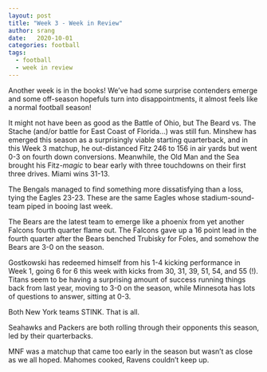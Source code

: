 ```yaml
---
layout: post
title: "Week 3 - Week in Review"
author: srang
date:   2020-10-01
categories: football
tags:
  - football
  - week in review
---
```


Another week is in the books! We’ve had some surprise contenders emerge and
some off-season hopefuls turn into disappointments, it almost feels like a
normal football season!

It might not have been as good as the Battle of Ohio, but The Beard vs. The
Stache (and/or battle for East Coast of Florida...) was still fun. Minshew has
emerged this season as a surprisingly viable starting quarterback, and in this
Week 3 matchup, he out-distanced Fitz 246 to 156 in air yards but went
0-3 on fourth down conversions. Meanwhile, the Old Man and the Sea brought his
Fitz-<i>magic</i> to bear early with three touchdowns on their first three drives.
Miami wins 31-13.

The Bengals managed to find something more dissatisfying than a loss, tying the
Eagles 23-23. These are the same Eagles whose stadium-sound-team piped in
booing last week.

The Bears are the latest team to emerge like a phoenix from yet another Falcons
fourth quarter flame out. The Falcons gave up a 16 point lead in the fourth
quarter after the Bears benched Trubisky for Foles, and somehow the Bears are
3-0 on the season.

Gostkowski has redeemed himself from his 1-4 kicking performance in Week 1,
going 6 for 6 this week with kicks from 30, 31, 39, 51, 54, and 55 (!). Titans
seem to be having a surprising amount of success running things back from last
year, moving to 3-0 on the season, while Minnesota has lots of questions to
answer, sitting at 0-3.

Both New York teams STINK. That is all.

Seahawks and Packers are both rolling through their opponents this season, led
by their quarterbacks.

MNF was a matchup that came too early in the season but wasn’t as close as we
all hoped. Mahomes cooked, Ravens couldn’t keep up.

